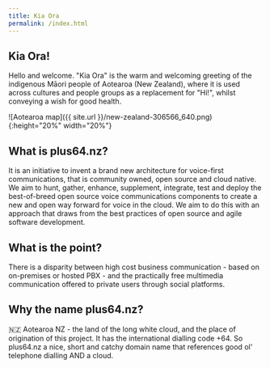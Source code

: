 ```yaml
---
title: Kia Ora
permalink: /index.html
---
```


## Kia Ora!
Hello and welcome. "Kia Ora" is the warm and welcoming greeting of the indigenous Māori people of Aotearoa (New Zealand), where it is used across cultures and people groups as a replacement for "Hi!", whilst conveying a wish for good health.

![Aotearoa map]({{ site.url }}/new-zealand-306566_640.png){:height="20%" width="20%"}

## What is plus64.nz?
It is an initiative to invent a brand new architecture for voice-first communications, that is community owned, open source and cloud native. We aim to hunt, gather, enhance, supplement, integrate, test and deploy the best-of-breed open source voice communications components to create a new and open way forward for voice in the cloud. We aim to do this with an approach that draws from the best practices of open source and agile software development.

## What is the point?
There is a disparity between high cost business communication - based on on-premises or hosted PBX - and the practically free multimedia communication offered to private users through social platforms.


## Why the name plus64.nz?
:new_zealand: Aotearoa NZ - the land of the long white cloud, and the place of origination of this project. It has the international dialling code +64. So plus64.nz a nice, short and catchy domain name that references good ol' telephone dialling AND a cloud.
